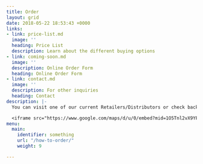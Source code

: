 ```yaml
---
title: Order
layout: grid
date: 2018-05-22 18:53:43 +0000
links:
- link: price-list.md
  image: ''
  heading: Price List
  description: Learn about the different buying options
- link: coming-soon.md
  image: ''
  description: Online Order Form
  heading: Online Order Form
- link: contact.md
  image: ''
  description: For other inquiries
  heading: Contact
description: |-
  You can visit one of our current Retailers/Distributors or check back for our online order form.

  <iframe src="https://www.google.com/maps/d/u/0/embed?mid=1O5Tnl2vX9YFPPJVzGz6iI2q9JQ8" width="640" height="480"></iframe>
menu:
  main:
    identifier: something
    url: "/how-to-order/"
    weight: 9

---
```

